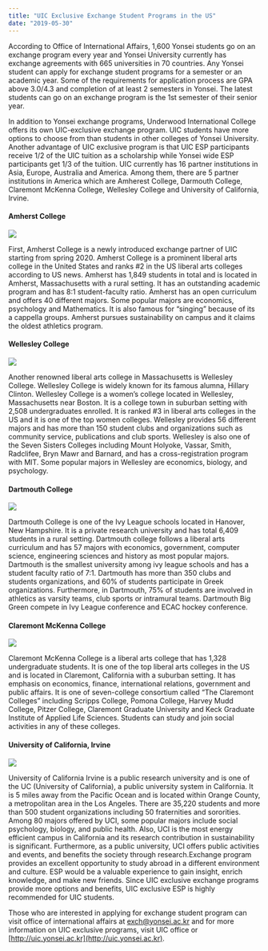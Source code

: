 ```yaml
---
title: "UIC Exclusive Exchange Student Programs in the US"
date: "2019-05-30"
---
```


According to Office of International Affairs, 1,600 Yonsei students go on an exchange program every year and Yonsei University currently has exchange agreements with 665 universities in 70 countries. Any Yonsei student can apply for exchange student programs for a semester or an academic year. Some of the requirements for application process are GPA above 3.0/4.3 and completion of at least 2 semesters in Yonsei. The latest students can go on an exchange program is the 1st semester of their senior year.

In addition to Yonsei exchange programs, Underwood International College offers its own UIC-exclusive exchange program. UIC students have more options to choose from than students in other colleges of Yonsei University. Another advantage of UIC exclusive program is that UIC ESP participants receive 1/2 of the UIC tuition as a scholarship while Yonsei wide ESP participants get 1/3 of the tuition. UIC currently has 16 partner institutions in Asia, Europe, Australia and America. Among them, there are 5 partner institutions in America which are Amherest College, Darmouth College, Claremont McKenna College, Wellesley College and University of California, Irvine.

#### Amherst College

![](https://lh3.googleusercontent.com/DGc122Rx5OKAbydOftqjcwbURzJ5CJOr3mV47sz7ScPWSf8Cm64YxP8-r-VQ8p6Axn49IBZeP1q7N4MMH-jpV1N56LVn_wTmFNZCk3ctHCs0uJamOqbnffkFS4yiyv5HHfW_Fvf2)

First, Amherst College is a newly introduced exchange partner of UIC starting from spring 2020. Amherst College is a prominent liberal arts college in the United States and ranks #2 in the US liberal arts colleges according to US news. Amherst has 1,849 students in total and is located in Amherst, Massachusetts with a rural setting. It has an outstanding academic program and has 8:1 student-faculty ratio. Amherst has an open curriculum and offers 40 different majors. Some popular majors are economics, psychology and Mathematics. It is also famous for “singing” because of its a cappella groups. Amherst pursues sustainability on campus and it claims the oldest athletics program.

#### **Wellesley College**

![](https://lh5.googleusercontent.com/0WUH6NA2-udqjT3hrfzu_iZIaWB0kMLVBL-6L7-NK5htBJXWi9PIKAAZ9x0omlZXT9eOhLx96t5aFMLMqWial2ysCyrS6ZvBCDRV2ukihkxUBaot0-bgu8TON-qsvn5ZbgxbakMm)

Another renowned liberal arts college in Massachusetts is Wellesley College. Wellesley College is widely known for its famous alumna, Hillary Clinton. Wellesley College is a women’s college located in Wellesley, Massachusetts near Boston. It is a college town in suburban setting with 2,508 undergraduates enrolled. It is ranked #3 in liberal arts colleges in the US and it is one of the top women colleges. Wellesley provides 56 different majors and has more than 150 student clubs and organizations such as community service, publications and club sports. Wellesley is also one of the Seven Sisters Colleges including Mount Holyoke, Vassar, Smith, Radclifee, Bryn Mawr and Barnard, and has a cross-registration program with MIT. Some popular majors in Wellesley are economics, biology, and psychology.

#### Dartmouth College

![](https://lh3.googleusercontent.com/RWolC74esOzhQ4QGybPKRYqkIcgf4AMVJWJY7N-TbGPj9PcgBu_tTPA-jeq9N-kYu0ZaQSuvmTAwXMvfh5-pu21MpGqEJ4U4E4_tIr7A0zcBznAZlVgSIqfUQXxs5DuYqG3icKDl)

Dartmouth College is one of the Ivy League schools located in Hanover, New Hampshire. It is a private research university and has total 6,409 students in a rural setting. Dartmouth college follows a liberal arts curriculum and has 57 majors with economics, government, computer science, engineering sciences and history as most popular majors. Dartmouth is the smallest university among ivy league schools and has a student faculty ratio of 7:1. Dartmouth has more than 350 clubs and students organizations, and 60% of students participate in Greek organizations. Furthermore, in Dartmouth, 75% of students are involved in athletics as varsity teams, club sports or intramural teams. Dartmouth Big Green compete in Ivy League conference and ECAC hockey conference.

#### Claremont McKenna College

![](https://lh3.googleusercontent.com/qDfsbkzSQHMwxAf0OuSqQaPVyqZe9USXDeJK-VcTUo9i9LajfJa3OvWVndzMQY68Vt3amA81WnA4fTwtw87J_E9UvdVxPWHIE2XN7rsfpvrjfnhzQYM2dejWnTUZsTRCRqKfdAay)

Claremont McKenna College is a liberal arts college that has 1,328 undergraduate students. It is one of the top liberal arts colleges in the US and is located in Claremont, California with a suburban setting. It has emphasis on economics, finance, international relations, government and public affairs. It is one of seven-college consortium called “The Claremont Colleges” including Scripps College, Pomona College, Harvey Mudd College, Pitzer College, Claremont Graduate University and Keck Graduate Institute of Applied Life Sciences. Students can study and join social activities in any of these colleges.

#### University of California, Irvine

![](https://lh6.googleusercontent.com/HFyVlaGPI9rdkQG2Au5MyhUe_dOMOKEVV_OZUWsjfkkJARwFfOR_WdneDe_rN-1axIS-64sAK2ohtTecR9o1owPQ2hscHZJD3BC1GSFccXOy1OpG_l_8Sh1HRZ-CcOsIvP5EE-RI)

University of California Irvine is a public research university and is one of the UC (University of California), a public university system in California. It is 5 miles away from the Pacific Ocean and is located within Orange County, a metropolitan area in the Los Angeles. There are 35,220 students and more than 500 student organizations including 50 fraternities and sororities. Among 80 majors offered by UCI, some popular majors include social psychology, biology, and public health. Also, UCI is the most energy efficient campus in California and its research contribution in sustainability is significant. Furthermore, as a public university, UCI offers public activities and events, and benefits the society through research.Exchange program provides an excellent opportunity to study abroad in a different environment and culture. ESP would be a valuable experience to gain insight, enrich knowledge, and make new friends. Since UIC exclusive exchange programs provide more options and benefits, UIC exclusive ESP is highly recommended for UIC students.

Those who are interested in applying for exchange student program can visit office of international affairs at exch@yonsei.ac.kr and for more information on UIC exclusive programs, visit UIC office or [http://uic.yonsei.ac.kr](http://uic.yonsei.ac.kr).

